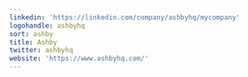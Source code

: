 ```yaml
---
linkedin: 'https://linkedin.com/company/ashbyhq/mycompany'
logohandle: ashbyhq
sort: ashby
title: Ashby
twitter: ashbyhq
website: 'https://www.ashbyhq.com/'
---
```

